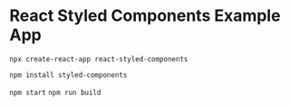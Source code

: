 # React Styled Components Example App

`npx create-react-app react-styled-components`

`npm install styled-components`

`npm start`
`npm run build`
